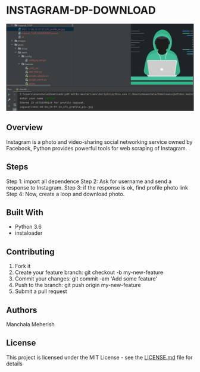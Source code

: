 # INSTAGRAM-DP-DOWNLOAD


![Screen_Shot](https://github.com/meherish1524/INSTAGRAM-DP-DOWNLOAD/blob/main/output.png?raw=true)

## Overview
Instagram is a photo and video-sharing social networking service owned by Facebook, Python provides powerful tools for web scraping of Instagram.

## Steps
Step 1: import all dependence 
Step 2: Ask for username and send a response to Instagram. 
Step 3: if the response is ok, find profile photo link 
Step 4: Now, create a loop and download photo. 

## Built With

* Python 3.6
* instaloader

## Contributing

1. Fork it
2. Create your feature branch: git checkout -b my-new-feature
3. Commit your changes: git commit -am 'Add some feature'
4. Push to the branch: git push origin my-new-feature
5. Submit a pull request

## Authors

Manchala Meherish

## License

This project is licensed under the MIT License - see the [LICENSE.md](https://github.com/meherish1524/INSTAGRAM-DP-DOWNLOAD/blob/main/LICENSE) file for details
